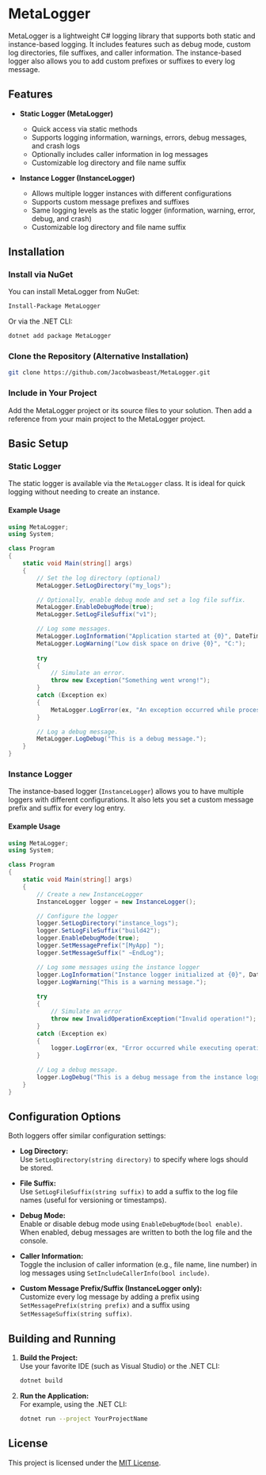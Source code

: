 # MetaLogger

MetaLogger is a lightweight C# logging library that supports both static and instance-based logging. It includes features such as debug mode, custom log directories, file suffixes, and caller information. The instance-based logger also allows you to add custom prefixes or suffixes to every log message.

## Features

- **Static Logger (MetaLogger)**
  - Quick access via static methods
  - Supports logging information, warnings, errors, debug messages, and crash logs
  - Optionally includes caller information in log messages
  - Customizable log directory and file name suffix

- **Instance Logger (InstanceLogger)**
  - Allows multiple logger instances with different configurations
  - Supports custom message prefixes and suffixes
  - Same logging levels as the static logger (information, warning, error, debug, and crash)
  - Customizable log directory and file name suffix

## Installation

### Install via NuGet

You can install MetaLogger from NuGet:

```bash
Install-Package MetaLogger
```

Or via the .NET CLI:

```bash
dotnet add package MetaLogger
```

### Clone the Repository (Alternative Installation)

```bash
git clone https://github.com/Jacobwasbeast/MetaLogger.git
```

### Include in Your Project

Add the MetaLogger project or its source files to your solution. Then add a reference from your main project to the MetaLogger project.

## Basic Setup

### Static Logger

The static logger is available via the `MetaLogger` class. It is ideal for quick logging without needing to create an instance.

#### Example Usage

```csharp
using MetaLogger;
using System;

class Program
{
    static void Main(string[] args)
    {
        // Set the log directory (optional)
        MetaLogger.SetLogDirectory("my_logs");

        // Optionally, enable debug mode and set a log file suffix.
        MetaLogger.EnableDebugMode(true);
        MetaLogger.SetLogFileSuffix("v1");

        // Log some messages.
        MetaLogger.LogInformation("Application started at {0}", DateTime.Now);
        MetaLogger.LogWarning("Low disk space on drive {0}", "C:");
        
        try
        {
            // Simulate an error.
            throw new Exception("Something went wrong!");
        }
        catch (Exception ex)
        {
            MetaLogger.LogError(ex, "An exception occurred while processing data.");
        }

        // Log a debug message.
        MetaLogger.LogDebug("This is a debug message.");
    }
}
```

### Instance Logger

The instance-based logger (`InstanceLogger`) allows you to have multiple loggers with different configurations. It also lets you set a custom message prefix and suffix for every log entry.

#### Example Usage

```csharp
using MetaLogger;
using System;

class Program
{
    static void Main(string[] args)
    {
        // Create a new InstanceLogger
        InstanceLogger logger = new InstanceLogger();

        // Configure the logger
        logger.SetLogDirectory("instance_logs");
        logger.SetLogFileSuffix("build42");
        logger.EnableDebugMode(true);
        logger.SetMessagePrefix("[MyApp] ");
        logger.SetMessageSuffix(" ~EndLog");

        // Log some messages using the instance logger
        logger.LogInformation("Instance logger initialized at {0}", DateTime.Now);
        logger.LogWarning("This is a warning message.");
        
        try
        {
            // Simulate an error
            throw new InvalidOperationException("Invalid operation!");
        }
        catch (Exception ex)
        {
            logger.LogError(ex, "Error occurred while executing operation.");
        }

        // Log a debug message.
        logger.LogDebug("This is a debug message from the instance logger.");
    }
}
```

## Configuration Options

Both loggers offer similar configuration settings:

- **Log Directory:**  
  Use `SetLogDirectory(string directory)` to specify where logs should be stored.

- **File Suffix:**  
  Use `SetLogFileSuffix(string suffix)` to add a suffix to the log file names (useful for versioning or timestamps).

- **Debug Mode:**  
  Enable or disable debug mode using `EnableDebugMode(bool enable)`. When enabled, debug messages are written to both the log file and the console.

- **Caller Information:**  
  Toggle the inclusion of caller information (e.g., file name, line number) in log messages using `SetIncludeCallerInfo(bool include)`.

- **Custom Message Prefix/Suffix (InstanceLogger only):**  
  Customize every log message by adding a prefix using `SetMessagePrefix(string prefix)` and a suffix using `SetMessageSuffix(string suffix)`.

## Building and Running

1. **Build the Project:**  
   Use your favorite IDE (such as Visual Studio) or the .NET CLI:

   ```bash
   dotnet build
   ```

2. **Run the Application:**  
   For example, using the .NET CLI:

   ```bash
   dotnet run --project YourProjectName
   ```

## License

This project is licensed under the [MIT License](LICENSE.md).